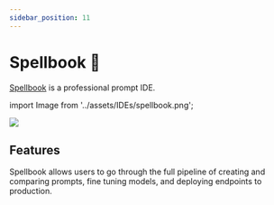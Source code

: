 ```yaml
---
sidebar_position: 11
---
```


# Spellbook 🚧

[Spellbook](https://scale.com/spellbook) is a professional prompt IDE.

import Image from '../assets/IDEs/spellbook.png';

<div style={{textAlign: 'center'}}>
  <img src={Image} style={{width: "750px"}} />
</div>

## Features

Spellbook allows users to go through the full pipeline of creating and comparing prompts,
fine tuning models, and deploying endpoints to production.